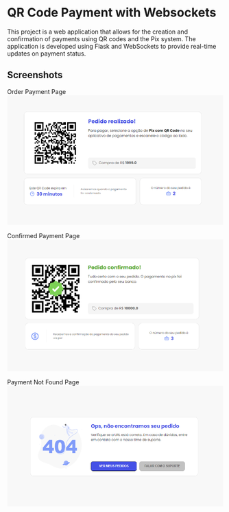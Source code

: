 # QR Code Payment with Websockets

This project is a web application that allows for the creation and confirmation of payments using QR codes and the Pix system. The application is developed using Flask and WebSockets to provide real-time updates on payment status.

## Screenshots

Order Payment Page<br>
![Payment Page](./screenshots/screenshot1.PNG)

Confirmed Payment Page<br>
![Payment Page](./screenshots/screenshot2.PNG)

Payment Not Found Page<br>
![Payment Page](./screenshots/screenshot3.PNG)
